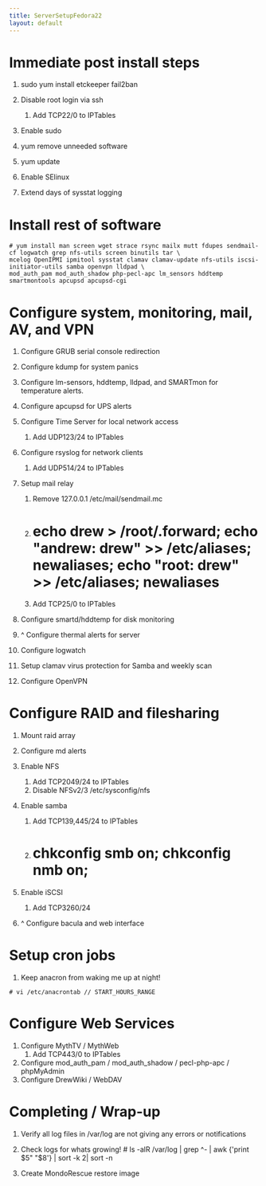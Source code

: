 ```yaml
---
title: ServerSetupFedora22
layout: default
---
```


Immediate post install steps
============================

1.  sudo yum install etckeeper fail2ban

2.  Disable root login via ssh
    1.  Add TCP22/0 to IPTables
3.  Enable sudo
4.  yum remove unneeded software
5.  yum update
6.  Enable SElinux
7.  Extend days of sysstat logging

Install rest of software
========================

    # yum install man screen wget strace rsync mailx mutt fdupes sendmail-cf logwatch grep nfs-utils screen binutils tar \
    mcelog OpenIPMI ipmitool sysstat clamav clamav-update nfs-utils iscsi-initiator-utils samba openvpn lldpad \
    mod_auth_pam mod_auth_shadow php-pecl-apc lm_sensors hddtemp smartmontools apcupsd apcupsd-cgi 

Configure system, monitoring, mail, AV, and VPN
===============================================

1.  Configure GRUB serial console redirection
2.  Configure kdump for system panics
3.  Configure lm-sensors, hddtemp, lldpad, and SMARTmon for temperature
    alerts.
4.  Configure apcupsd for UPS alerts
5.  Configure Time Server for local network access
    1.  Add UDP123/24 to IPTables
6.  Configure rsyslog for network clients
    1.  Add UDP514/24 to IPTables
7.  Setup mail relay
    1.  Remove 127.0.0.1 /etc/mail/sendmail.mc
    2.  # echo drew > /root/.forward; echo "andrew: drew" >> /etc/aliases; newaliases; echo "root: drew" >> /etc/aliases; newaliases

    3.  Add TCP25/0 to IPTables

8.  Configure smartd/hddtemp for disk monitoring
9.  ^ Configure thermal alerts for server
10. Configure logwatch
11. Setup clamav virus protection for Samba and weekly scan
12. Configure OpenVPN

Configure RAID and filesharing
==============================

1.  Mount raid array
2.  Configure md alerts
3.  Enable NFS
    1.  Add TCP2049/24 to IPTables
    2.  Disable NFSv2/3 /etc/sysconfig/nfs
4.  Enable samba
    1.  Add TCP139,445/24 to IPTables
    2.  # chkconfig smb on; chkconfig nmb on;

5.  Enable iSCSI
    1.  Add TCP3260/24
6.  ^ Configure bacula and web interface

Setup cron jobs
===============

1.  Keep anacron from waking me up at night!

<!-- -->

    # vi /etc/anacrontab // START_HOURS_RANGE

Configure Web Services
======================

1.  Configure MythTV / MythWeb
    1.  Add TCP443/0 to IPTables
2.  Configure mod\_auth\_pam / mod\_auth\_shadow / pecl-php-apc /
    phpMyAdmin
3.  Configure DrewWiki / WebDAV

Completing / Wrap-up
====================

1.  Verify all log files in /var/log are not giving any errors or
    notifications
2.  Check logs for whats growing!
        # ls -alR /var/log | grep ^- | awk {'print $5" "$8'} | sort -k 2| sort -n

3.  Create MondoRescue restore image

